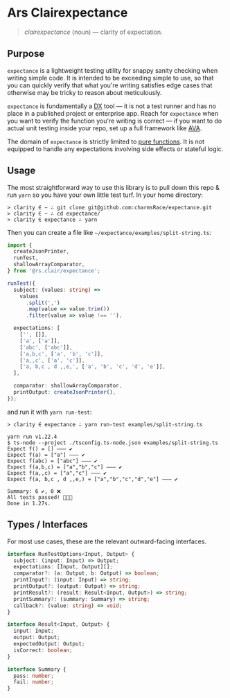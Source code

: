 # Ars Clairexpectance

> _clairexpectance_ (noun) — clarity of expectation.

## Purpose

`expectance` is a lightweight testing utility for snappy sanity checking when writing simple code. It is intended to be exceeding simple to use, so that you can quickly verify that what you're writing satisfies edge cases that otherwise may be tricky to reason about meticulously.

`expectance` is fundamentally a [DX](https://en.wikipedia.org/wiki/User_experience#Developer_experience) tool — it is not a test runner and has no place in a published project or enterprise app. Reach for `expectance` when you want to verify the function you're writing is correct — if you want to do actual unit testing inside your repo, set up a full framework like [AVA](https://github.com/avajs/ava).

The domain of `expectance` is strictly limited to [pure functions](https://en.wikipedia.org/wiki/Pure_function). It is not equipped to handle any expectations involving side effects or stateful logic.

## Usage

The most straightforward way to use this library is to pull down this repo & run `yarn` so you have your own little test turf. In your home directory:

```cli
> clarity ∈ ~ ∴ git clone git@github.com:charmsRace/expectance.git
> clarity ∈ ~ ∴ cd expectance/
> clarity ∈ expectance ∴ yarn
```

Then you can create a file like `~/expectance/examples/split-string.ts`:

```typescript
import {
  createJsonPrinter,
  runTest,
  shallowArrayComparator,
} from '@rs.clair/expectance';

runTest({
  subject: (values: string) =>
    values
      .split(',')
      .map(value => value.trim())
      .filter(value => value !== ''),

  expectations: [
    ['', []],
    ['a', ['a']],
    ['abc', ['abc']],
    ['a,b,c', ['a', 'b', 'c']],
    ['a,,c', ['a', 'c']],
    ['a, b,c , d ,,e,', ['a', 'b', 'c', 'd', 'e']],
  ],

  comparator: shallowArrayComparator,
  printOutput: createJsonPrinter(),
});
```

and run it with `yarn run-test`:

```cli
> clarity ∈ expectance ∴ yarn run-test examples/split-string.ts

yarn run v1.22.4
$ ts-node --project ./tsconfig.ts-node.json examples/split-string.ts
Expect f() = [] ——— ✔
Expect f(a) = ["a"] ——— ✔
Expect f(abc) = ["abc"] ——— ✔
Expect f(a,b,c) = ["a","b","c"] ——— ✔
Expect f(a,,c) = ["a","c"] ——— ✔
Expect f(a, b,c , d ,,e,) = ["a","b","c","d","e"] ——— ✔

Summary: 6 ✔, 0 ❌
All tests passed! 🎉🎉🎉
Done in 1.27s.
```

## Types / Interfaces

For most use cases, these are the relevant outward-facing interfaces.

```typescript
interface RunTestOptions<Input, Output> {
  subject: (input: Input) => Output;
  expectations: [Input, Output][];
  comparator?: (a: Output, b: Output) => boolean;
  printInput?: (input: Input) => string;
  printOutput?: (output: Output) => string;
  printResult?: (result: Result<Input, Output>) => string;
  printSummary?: (summary: Summary) => string;
  callback?: (value: string) => void;
}

interface Result<Input, Output> {
  input: Input;
  output: Output;
  expectedOutput: Output;
  isCorrect: boolean;
}

interface Summary {
  pass: number;
  fail: number;
}
```
